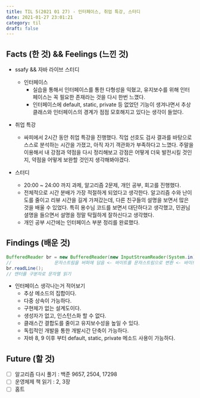 ```yaml
---
title: TIL 5(2021 01 27) - 인터페이스, 취업 특강, 스터디
date: 2021-01-27 23:01:21
category: til
draft: false
---
```


## Facts (한 것) && Feelings (느낀 것)
- ssafy && 자바 라이브 스터디
  - 인터페이스 
    - 실습을 통해서 인터페이스를 통한 다형성을 익혔고, 유지보수를 위해 인터페이스는 꼭 필요한 존재라는 것을 다시 한번 느꼈다. 
    - 인터페이스에 default, static, private 등 없었던 기능이 생겨나면서 추상 클래스와 인터페이스의 경계가 점점 모호해지고 있다는 생각이 들었다.

- 취업 특강
  - 싸피에서 2시간 동안 취업 특강을 진행했다. 직업 선호도 검사 결과를 바탕으로 스스로 분석하는 시간을 가졌고, 아직 자기 객관화가 부족하다고 느꼈다. 주말을 이용해서 내 강점과 약점을 다시 정리해보고 강점은 어떻게 더욱 발전시킬 것인지, 약점을 어떻게 보완할 것인지 생각해봐야겠다.

- 스터디
  - 20:00 ~ 24:00 까지 과제, 알고리즘 2문제, 개인 공부, 회고를 진행했다.
  - 전체적으로 시간 분배가 가장 적절하게 되었다고 생각한다. 알고리즘 수와 난이도를 줄이고 리뷰 시간을 길게 가져갔는데, 다른 친구들의 설명을 보면서 많은 것을 배울 수 있었다. 특히 용수님 코드를 보면서 대단하다고 생각했고, 민권님 셜명을 들으면서 설명을 정말 탁월하게 잘하신다고 생각했다. 
  - 개인 공부 시간에는 인터페이스 부분 정리를 완료했다.

## Findings (배운 것)

```java
BufferedReader br = new BufferedReader(new InputStreamReader(System.in));
//                문자스트림을 버퍼에 담음 <- 바이트를 문자스트림으로 변환 <- 바이트 입력
br.readLine();
// 엔터를 구분자로 문자열 읽기
```
- 인터페이스 생각나는거 적어보기
  - 추상 메소드의 집합이다.
  - 다중 상속이 가능하다.
  - 구현체가 없는 설계도이다.
  - 생성자가 없고, 인스턴스화 할 수 없다.
  - 클래스간 결합도를 줄이고 유지보수성을 높일 수 있다.
  - 독립적인 개발을 통한 개발시간 단축이 가능하다.
  - 자바 8, 9 이후 부터 default, static, private 메소드 사용이 가능하다.

## Future (할 것)
- [ ] 알고리즘 다시 풀기 : 백준 9657, 2504, 17298
- [ ] 운영체제 책 읽기 : 2, 3장
- [ ] 홈트